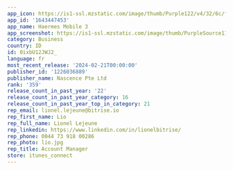```yaml
---
app_icon: https://is1-ssl.mzstatic.com/image/thumb/Purple122/v4/32/6c/f9/326cf92f-5fcb-d4e2-d535-629d24a9918c/AppIcon-0-0-1x_U007emarketing-0-5-0-85-220.png/1024x1024bb.png
app_id: '1643447453'
app_name: Haermes Mobile 3
app_screenshot: https://is1-ssl.mzstatic.com/image/thumb/PurpleSource112/v4/94/10/f9/9410f9f9-2bb8-d630-1a9b-d052ccd66b70/fbaa1633-7cca-42bb-876d-ae902ae460bb_6.5_inch__U0028iPhone_11_Pro_Max_U002c_iPhone_11_U002c_iPhone_XS_Max_U002c_iPhone_XR_U0029_1242_x_2688_pixels__U0028portrait_U0029__U2013_1.png/1242x2688bb.png
category: Business
country: ID
id: 0ixbU12JWJ2_
language: fr
most_recent_release: '2024-02-21T00:00:00'
publisher_id: '1226036889'
publisher_name: Nascence Pte Ltd
rank: '359'
release_count_in_past_year: '22'
release_count_in_past_year_category: 16
release_count_in_past_year_top_in_category: 21
rep_email: lionel.lejeune@bitrise.io
rep_first_name: Lio
rep_full_name: Lionel Lejeune
rep_linkedin: https://www.linkedin.com/in/lionelbitrise/
rep_phone: 0044 73 918 00286
rep_photo: lio.jpg
rep_title: Account Manager
store: itunes_connect
---
```

